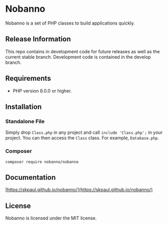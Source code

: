 # Nobanno
Nobanno is a set of PHP classes to build applications quickly.

## Release Information

This repo contains in development code for future releases as well as the
current stable branch. Development code is contained in the develop branch.

## Requirements

* PHP version 8.0.0 or higher.

## Installation

### Standalone File

Simply drop `Class.php` in any project and call `include 'Class.php';` in your
project. You can then access the `Class` class. For example, `Database.php`.

### Composer

```
composer require nobanno/nobanno
```

## Documentation

[https://skpaul.github.io/nobanno/](https://skpaul.github.io/nobanno/)


## License

Nobanno is licensed under the MIT license.
